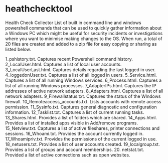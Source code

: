 # heathchecktool
Health Check Collector
List of built in command line and windows powershell commands that can be used to quickly gather information about a Windows PC which might be useful for security incidents or investigations where you want to minimise making changes to the OS.
When run, a total of 20 files are created and added to a zip file for easy copying or sharing as listed below.

1_pshistory.txt.  Captures recent Powershell command history.
2_LocalUser.html.  Captures a list of local user accounts.
3_LocalUserLast.html.  Captures details regarding the last logged in user.
4_loggedonUser.txt.  Captures a list of all logged in users.
5_Service.html.  Captures a list of all running Windows services.
6_Process.html.  Captures a list of all running Windows processes.
7_AdapterIPs.html.  Captures the IP addresses of active network adapters.
8_Adapters.html.  Captures a list of all network adapters.
9_Firewallstatus.txt.  Captures the status of the WIndows firewall.
10_Remoteaccess_accounts.txt.  Lists accounts with remote access permission.
11_Sysinfo.txt.  Captures general diagnostic and configuration information.
12_Tasklist.txt.  Captures a list of current running tasks.
13_Shares.html.  Provides a list of folders which are shared.
14_Apps.html.  Provides a list of installed apps visible in Add/remove programs.
15_Netview.txt.  Captures a list of active fileshares, printer connections and sessions.
16_Whoami.txt.  Provides the account currently logged in.
17_Whoamipriv.txt.  Provides the permissions of the current logged in use.
18_netusers.txt.  Provides a list of user accounts created.
19_localgroup.txt.  Provides a list of groups and account memberships.
20. netstat.txt.  Provided a list of active connections such as open websites.
